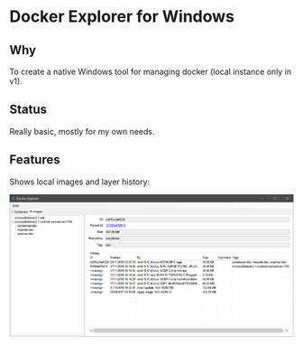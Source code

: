 # Docker Explorer for Windows

## Why

To create a native Windows tool for managing docker (local instance only in v1).

## Status

Really basic, mostly for my own needs.

## Features

Shows local images and layer history:

![Images History](img/images-history.png)